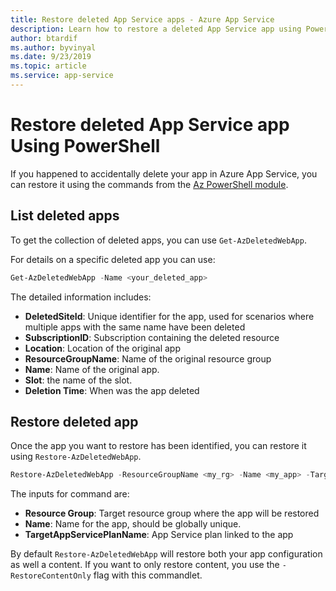 ```yaml
---
title: Restore deleted App Service apps - Azure App Service
description: Learn how to restore a deleted App Service app using PowerShell.
author: btardif
ms.author: byvinyal
ms.date: 9/23/2019
ms.topic: article
ms.service: app-service
---
```


# Restore deleted App Service app Using PowerShell

If you happened to accidentally delete your app in Azure App Service, you can restore it using the commands from the [Az PowerShell module](https://docs.microsoft.com/powershell/azure/?view=azps-2.6.0&viewFallbackFrom=azps-2.2.0).

## List deleted apps

To get the collection of deleted apps, you can use `Get-AzDeletedWebApp`.

For details on a specific deleted app you can use:

```powershell
Get-AzDeletedWebApp -Name <your_deleted_app>
```

The detailed information includes:

- **DeletedSiteId**: Unique identifier for the app, used for scenarios where multiple apps with the same name have been deleted
- **SubscriptionID**: Subscription containing the deleted resource
- **Location**: Location of the original app
- **ResourceGroupName**: Name of the original resource group
- **Name**: Name of the original app.
- **Slot**: the name of the slot.
- **Deletion Time**: When was the app deleted  

## Restore deleted app

Once the app you want to restore has been identified, you can restore it using `Restore-AzDeletedWebApp`.

```powershell
Restore-AzDeletedWebApp -ResourceGroupName <my_rg> -Name <my_app> -TargetAppServicePlanName <my_asp>
```

The inputs for command are:

- **Resource Group**: Target resource group where the app will be restored
- **Name**: Name for the app, should be globally unique.
- **TargetAppServicePlanName**: App Service plan linked to the app

By default `Restore-AzDeletedWebApp` will restore both your app configuration as well a content. If you want to only restore content, you use the `-RestoreContentOnly` flag with this commandlet.
